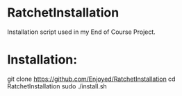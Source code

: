 # RatchetInstallation
Installation script used in my End of Course Project.

# Installation:

git clone https://github.com/Enjoyed/RatchetInstallation
cd RatchetInstallation
sudo ./install.sh
